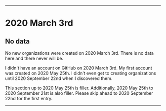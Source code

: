 
***

# 2020 March 3rd

## No data

No new organizations were created on 2020 March 3rd. There is no data here and there never will be.

I didn't have an account on GitHub on 2020 March 3rd. My first account was created on 2020 May 25th. I didn't even get to creating organizations until 2020 September 22nd when I discovered them.

This section up to 2020 May 25th is filler. Additionally, 2020 May 25th to 2020 September 21st is also filler. Please skip ahead to 2020 September 22nd for the first entry.

***

